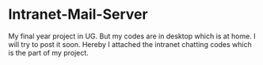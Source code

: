 Intranet-Mail-Server
====================

My final year project in UG. But my codes are in desktop which is at home. I will try to post it soon. Hereby I attached the intranet chatting codes which is the part of my project.
